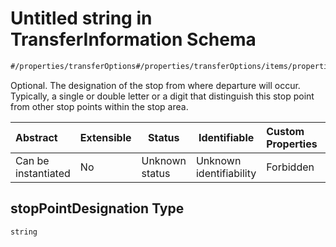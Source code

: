 # Untitled string in TransferInformation Schema

```txt
#/properties/transferOptions#/properties/transferOptions/items/properties/stopPointDesignation
```

Optional. The designation of the stop from where departure will occur. Typically, a single or double letter or a digit that distinguish this stop point from other stop points within the stop area.


| Abstract            | Extensible | Status         | Identifiable            | Custom Properties | Additional Properties | Access Restrictions | Defined In                                                                                                        |
| :------------------ | ---------- | -------------- | ----------------------- | :---------------- | --------------------- | ------------------- | ----------------------------------------------------------------------------------------------------------------- |
| Can be instantiated | No         | Unknown status | Unknown identifiability | Forbidden         | Allowed               | none                | [transfer-information.json\*](../../schema/extended-information/transfer-information.json "open original schema") |

## stopPointDesignation Type

`string`
